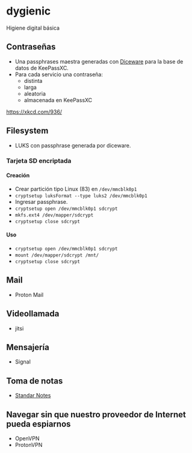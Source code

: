 # dygienic

Higiene digital básica

## Contraseñas

* Una passphrases maestra generadas con [Diceware](https://theworld.com/~reinhold/diceware_espanol/DW-Espanol-1.txt) para la base de datos de KeePassXC.
* Para cada servicio una contraseña:
    * distinta
    * larga
    * aleatoria
    * almacenada en KeePassXC

https://xkcd.com/936/

## Filesystem

* LUKS con passphrase generada por diceware.

### Tarjeta SD encriptada

#### Creación
* Crear partición tipo Linux (83) en `/dev/mmcblk0p1`
* `cryptsetup luksFormat --type luks2 /dev/mmcblk0p1`
* Ingresar passphrase.
* `cryptsetup open /dev/mmcblk0p1 sdcrypt`
* `mkfs.ext4 /dev/mapper/sdcrypt`
* `cryptsetup close sdcrypt`

#### Uso
* `cryptsetup open /dev/mmcblk0p1 sdcrypt`
* `mount /dev/mapper/sdcrypt /mnt/`
* `cryptsetup close sdcrypt`

## Mail

* Proton Mail

## Videollamada

* jitsi

## Mensajería

* Signal

## Toma de notas

* [Standar Notes](https://standardnotes.org)

## Navegar sin que nuestro proveedor de Internet pueda espiarnos

* OpenVPN
* ProtonVPN

